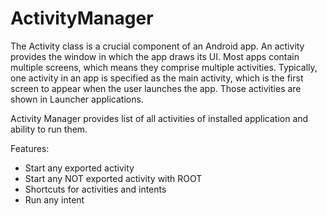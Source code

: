 # ActivityManager
The Activity class is a crucial component of an Android app. An activity provides the window in which the app draws its UI. Most apps contain multiple screens, which means they comprise multiple activities. Typically, one activity in an app is specified as the main activity, which is the first screen to appear when the user launches the app. Those activities are shown in Launcher applications.

Activity Manager provides list of all activities of installed application and ability to run them.

Features:
* Start any exported activity
* Start any NOT exported activity with ROOT
* Shortcuts for activities and intents
* Run any intent
